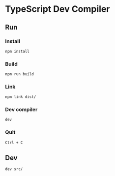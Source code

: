 # TypeScript Dev Compiler

## Run

### Install

```sh
npm install
```

### Build

```sh
npm run build
```

### Link

```sh
npm link dist/
```

### Dev compiler

```sh
dev
```

### Quit

```sh
Ctrl + C
```

## Dev

```sh
dev src/
```